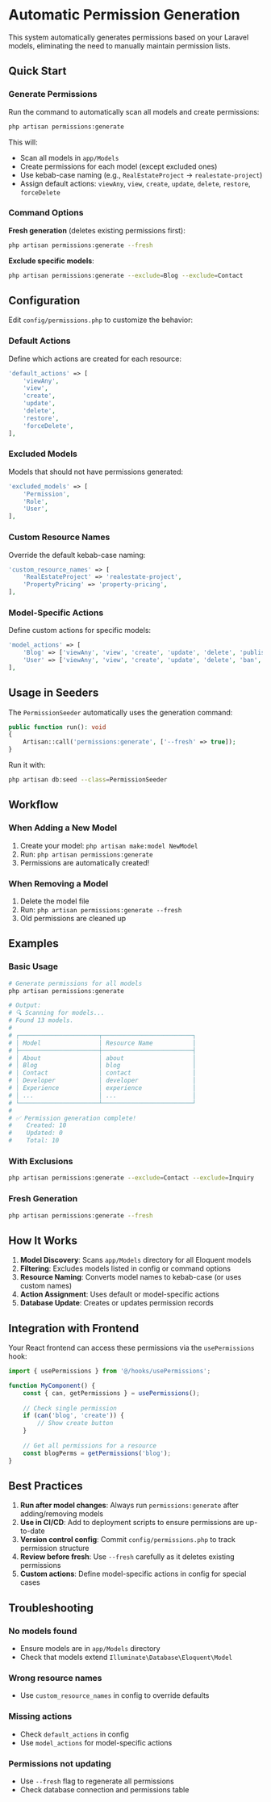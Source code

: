 # Automatic Permission Generation

This system automatically generates permissions based on your Laravel models, eliminating the need to manually maintain
permission lists.

## Quick Start

### Generate Permissions

Run the command to automatically scan all models and create permissions:

```bash
php artisan permissions:generate
```

This will:

- Scan all models in `app/Models`
- Create permissions for each model (except excluded ones)
- Use kebab-case naming (e.g., `RealEstateProject` → `realestate-project`)
- Assign default actions: `viewAny`, `view`, `create`, `update`, `delete`, `restore`, `forceDelete`

### Command Options

**Fresh generation** (deletes existing permissions first):

```bash
php artisan permissions:generate --fresh
```

**Exclude specific models**:

```bash
php artisan permissions:generate --exclude=Blog --exclude=Contact
```

## Configuration

Edit `config/permissions.php` to customize the behavior:

### Default Actions

Define which actions are created for each resource:

```php
'default_actions' => [
    'viewAny',
    'view',
    'create',
    'update',
    'delete',
    'restore',
    'forceDelete',
],
```

### Excluded Models

Models that should not have permissions generated:

```php
'excluded_models' => [
    'Permission',
    'Role',
    'User',
],
```

### Custom Resource Names

Override the default kebab-case naming:

```php
'custom_resource_names' => [
    'RealEstateProject' => 'realestate-project',
    'PropertyPricing' => 'property-pricing',
],
```

### Model-Specific Actions

Define custom actions for specific models:

```php
'model_actions' => [
    'Blog' => ['viewAny', 'view', 'create', 'update', 'delete', 'publish', 'unpublish'],
    'User' => ['viewAny', 'view', 'create', 'update', 'delete', 'ban', 'unban'],
],
```

## Usage in Seeders

The `PermissionSeeder` automatically uses the generation command:

```php
public function run(): void
{
    Artisan::call('permissions:generate', ['--fresh' => true]);
}
```

Run it with:

```bash
php artisan db:seed --class=PermissionSeeder
```

## Workflow

### When Adding a New Model

1. Create your model: `php artisan make:model NewModel`
2. Run: `php artisan permissions:generate`
3. Permissions are automatically created!

### When Removing a Model

1. Delete the model file
2. Run: `php artisan permissions:generate --fresh`
3. Old permissions are cleaned up

## Examples

### Basic Usage

```bash
# Generate permissions for all models
php artisan permissions:generate

# Output:
# 🔍 Scanning for models...
# Found 13 models.
# 
# ┌──────────────────────┬─────────────────────────┐
# │ Model                │ Resource Name           │
# ├──────────────────────┼─────────────────────────┤
# │ About                │ about                   │
# │ Blog                 │ blog                    │
# │ Contact              │ contact                 │
# │ Developer            │ developer               │
# │ Experience           │ experience              │
# │ ...                  │ ...                     │
# └──────────────────────┴─────────────────────────┘
# 
# ✅ Permission generation complete!
#    Created: 10
#    Updated: 0
#    Total: 10
```

### With Exclusions

```bash
php artisan permissions:generate --exclude=Contact --exclude=Inquiry
```

### Fresh Generation

```bash
php artisan permissions:generate --fresh
```

## How It Works

1. **Model Discovery**: Scans `app/Models` directory for all Eloquent models
2. **Filtering**: Excludes models listed in config or command options
3. **Resource Naming**: Converts model names to kebab-case (or uses custom names)
4. **Action Assignment**: Uses default or model-specific actions
5. **Database Update**: Creates or updates permission records

## Integration with Frontend

Your React frontend can access these permissions via the `usePermissions` hook:

```typescript
import { usePermissions } from '@/hooks/usePermissions';

function MyComponent() {
    const { can, getPermissions } = usePermissions();
    
    // Check single permission
    if (can('blog', 'create')) {
        // Show create button
    }
    
    // Get all permissions for a resource
    const blogPerms = getPermissions('blog');
}
```

## Best Practices

1. **Run after model changes**: Always run `permissions:generate` after adding/removing models
2. **Use in CI/CD**: Add to deployment scripts to ensure permissions are up-to-date
3. **Version control config**: Commit `config/permissions.php` to track permission structure
4. **Review before fresh**: Use `--fresh` carefully as it deletes existing permissions
5. **Custom actions**: Define model-specific actions in config for special cases

## Troubleshooting

### No models found

- Ensure models are in `app/Models` directory
- Check that models extend `Illuminate\Database\Eloquent\Model`

### Wrong resource names

- Use `custom_resource_names` in config to override defaults

### Missing actions

- Check `default_actions` in config
- Use `model_actions` for model-specific actions

### Permissions not updating

- Use `--fresh` flag to regenerate all permissions
- Check database connection and permissions table
